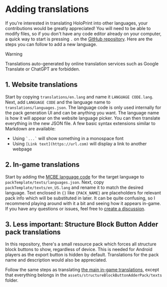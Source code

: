 # Adding translations
If you're interested in translating HoloPrint into other languages, your contributions would be greatly appreciated! You will need to be able to modify files, so if you don't have any code editor already on your computer, a quick way to start is pressing `.` on the [GitHub repository](https:///github.com/SuperLlama88888/holoprint). Here are the steps you can follow to add a new language.

> [!WARNING]
> Translations auto-generated by online translation services such as Google Translate or ChatGPT are forbidden.

## 1. Website translations
Start by copying `translations/en.lang` and name it `LANGUAGE CODE.lang`. Next, add `LANGUAGE CODE` and the language name to `translations/languages.json`. The language code is only used internally for the pack generation UI and can be anything you want. The language name is how it will appear on the website language picker. You can then translate everything in the new JSON file.
A few basic syntax extensions similar to Markdown are available:
- Using `` `...` `` will show something in a monospace font
- Using `[Link text](https://url.com)` will display a link to another webpage
## 2. In-game translations
Start by adding the [MCBE language code](https://wiki.bedrock.dev/concepts/text-and-translations.html#vanilla-languages) for the target language to `packTemplate/texts/languages.json`. Next, copy `packTemplate/texts/en_US.lang` and rename it to match the desired language. Text enclosed in `{}` like `{PACK_NAME}` are placeholders for relevant pack info which will be substituted in later.
It can be quite confusing, so I recommend playing around with it a bit and seeing how it appears in-game. If you have any questions or issues, feel free to [create a discussion](https://github.com/SuperLlama88888/holoprint/discussions/new?category=q-a).
## 3. Less important: Structure Block Button Adder pack translations
In this repository, there's a small resource pack which forces all structure block buttons to show, regardless of device. This is needed for Android players as the export button is hidden by default. Translations for the pack name and description would also be appreciated.

Follow the same steps as translating [the main in-game translations](#_2-in-game-translations), except that everything belongs in the `assets/structureBlockButtonAdderPack/texts` folder.